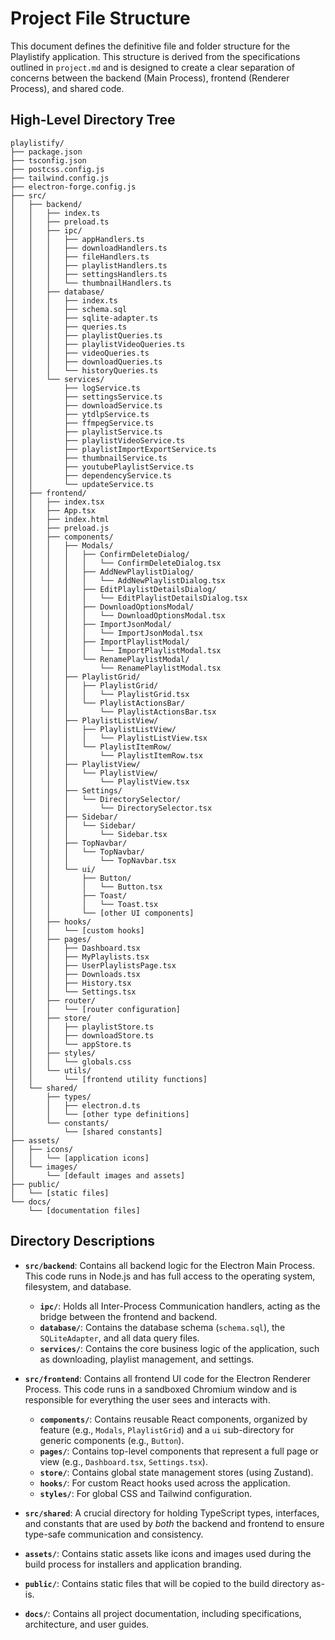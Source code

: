 # Project File Structure

This document defines the definitive file and folder structure for the Playlistify application. This structure is derived from the specifications outlined in `project.md` and is designed to create a clear separation of concerns between the backend (Main Process), frontend (Renderer Process), and shared code.

## High-Level Directory Tree

```
playlistify/
├── package.json
├── tsconfig.json
├── postcss.config.js
├── tailwind.config.js
├── electron-forge.config.js
├── src/
│   ├── backend/
│   │   ├── index.ts
│   │   ├── preload.ts
│   │   ├── ipc/
│   │   │   ├── appHandlers.ts
│   │   │   ├── downloadHandlers.ts
│   │   │   ├── fileHandlers.ts
│   │   │   ├── playlistHandlers.ts
│   │   │   ├── settingsHandlers.ts
│   │   │   └── thumbnailHandlers.ts
│   │   ├── database/
│   │   │   ├── index.ts
│   │   │   ├── schema.sql
│   │   │   ├── sqlite-adapter.ts
│   │   │   ├── queries.ts
│   │   │   ├── playlistQueries.ts
│   │   │   ├── playlistVideoQueries.ts
│   │   │   ├── videoQueries.ts
│   │   │   ├── downloadQueries.ts
│   │   │   └── historyQueries.ts
│   │   └── services/
│   │       ├── logService.ts
│   │       ├── settingsService.ts
│   │       ├── downloadService.ts
│   │       ├── ytdlpService.ts
│   │       ├── ffmpegService.ts
│   │       ├── playlistService.ts
│   │       ├── playlistVideoService.ts
│   │       ├── playlistImportExportService.ts
│   │       ├── thumbnailService.ts
│   │       ├── youtubePlaylistService.ts
│   │       ├── dependencyService.ts
│   │       └── updateService.ts
│   ├── frontend/
│   │   ├── index.tsx
│   │   ├── App.tsx
│   │   ├── index.html
│   │   ├── preload.js
│   │   ├── components/
│   │   │   ├── Modals/
│   │   │   │   ├── ConfirmDeleteDialog/
│   │   │   │   │   └── ConfirmDeleteDialog.tsx
│   │   │   │   ├── AddNewPlaylistDialog/
│   │   │   │   │   └── AddNewPlaylistDialog.tsx
│   │   │   │   ├── EditPlaylistDetailsDialog/
│   │   │   │   │   └── EditPlaylistDetailsDialog.tsx
│   │   │   │   ├── DownloadOptionsModal/
│   │   │   │   │   └── DownloadOptionsModal.tsx
│   │   │   │   ├── ImportJsonModal/
│   │   │   │   │   └── ImportJsonModal.tsx
│   │   │   │   ├── ImportPlaylistModal/
│   │   │   │   │   └── ImportPlaylistModal.tsx
│   │   │   │   └── RenamePlaylistModal/
│   │   │   │       └── RenamePlaylistModal.tsx
│   │   │   ├── PlaylistGrid/
│   │   │   │   ├── PlaylistGrid/
│   │   │   │   │   └── PlaylistGrid.tsx
│   │   │   │   └── PlaylistActionsBar/
│   │   │   │       └── PlaylistActionsBar.tsx
│   │   │   ├── PlaylistListView/
│   │   │   │   ├── PlaylistListView/
│   │   │   │   │   └── PlaylistListView.tsx
│   │   │   │   └── PlaylistItemRow/
│   │   │   │       └── PlaylistItemRow.tsx
│   │   │   ├── PlaylistView/
│   │   │   │   └── PlaylistView/
│   │   │   │       └── PlaylistView.tsx
│   │   │   ├── Settings/
│   │   │   │   └── DirectorySelector/
│   │   │   │       └── DirectorySelector.tsx
│   │   │   ├── Sidebar/
│   │   │   │   └── Sidebar/
│   │   │   │       └── Sidebar.tsx
│   │   │   ├── TopNavbar/
│   │   │   │   └── TopNavbar/
│   │   │   │       └── TopNavbar.tsx
│   │   │   └── ui/
│   │   │       ├── Button/
│   │   │       │   └── Button.tsx
│   │   │       ├── Toast/
│   │   │       │   └── Toast.tsx
│   │   │       └── [other UI components]
│   │   ├── hooks/
│   │   │   └── [custom hooks]
│   │   ├── pages/
│   │   │   ├── Dashboard.tsx
│   │   │   ├── MyPlaylists.tsx
│   │   │   ├── UserPlaylistsPage.tsx
│   │   │   ├── Downloads.tsx
│   │   │   ├── History.tsx
│   │   │   └── Settings.tsx
│   │   ├── router/
│   │   │   └── [router configuration]
│   │   ├── store/
│   │   │   ├── playlistStore.ts
│   │   │   ├── downloadStore.ts
│   │   │   └── appStore.ts
│   │   ├── styles/
│   │   │   └── globals.css
│   │   └── utils/
│   │       └── [frontend utility functions]
│   └── shared/
│       ├── types/
│       │   ├── electron.d.ts
│       │   └── [other type definitions]
│       └── constants/
│           └── [shared constants]
├── assets/
│   ├── icons/
│   │   └── [application icons]
│   └── images/
│       └── [default images and assets]
├── public/
│   └── [static files]
└── docs/
    └── [documentation files]
```

## Directory Descriptions

*   **`src/backend`**: Contains all backend logic for the Electron Main Process. This code runs in Node.js and has full access to the operating system, filesystem, and database.
    *   **`ipc/`**: Holds all Inter-Process Communication handlers, acting as the bridge between the frontend and backend.
    *   **`database/`**: Contains the database schema (`schema.sql`), the `SQLiteAdapter`, and all data query files.
    *   **`services/`**: Contains the core business logic of the application, such as downloading, playlist management, and settings.

*   **`src/frontend`**: Contains all frontend UI code for the Electron Renderer Process. This code runs in a sandboxed Chromium window and is responsible for everything the user sees and interacts with.
    *   **`components/`**: Contains reusable React components, organized by feature (e.g., `Modals`, `PlaylistGrid`) and a `ui` sub-directory for generic components (e.g., `Button`).
    *   **`pages/`**: Contains top-level components that represent a full page or view (e.g., `Dashboard.tsx`, `Settings.tsx`).
    *   **`store/`**: Contains global state management stores (using Zustand).
    *   **`hooks/`**: For custom React hooks used across the application.
    *   **`styles/`**: For global CSS and Tailwind configuration.

*   **`src/shared`**: A crucial directory for holding TypeScript types, interfaces, and constants that are used by *both* the backend and frontend to ensure type-safe communication and consistency.

*   **`assets/`**: Contains static assets like icons and images used during the build process for installers and application branding.

*   **`public/`**: Contains static files that will be copied to the build directory as-is.

*   **`docs/`**: Contains all project documentation, including specifications, architecture, and user guides.